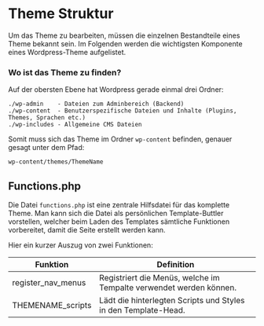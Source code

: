 # Theme Struktur
Um das Theme zu bearbeiten, müssen die einzelnen Bestandteile eines Theme bekannt sein. Im Folgenden werden die wichtigsten Komponente eines Wordpress-Theme aufgelistet.

### Wo ist das Theme zu finden?
Auf der obersten Ebene hat Wordpress gerade einmal drei Ordner:

```text
./wp-admin    - Dateien zum Adminbereich (Backend)
./wp-content  - Benutzerspezifische Dateien und Inhalte (Plugins, Themes, Sprachen etc.)
./wp-includes - Allgemeine CMS Dateien
```

Somit muss sich das Theme im Ordner `wp-content` befinden, genauer gesagt unter dem Pfad:

```
wp-content/themes/ThemeName
``` 

## Functions.php
Die Datei `functions.php` ist eine zentrale Hilfsdatei für das komplette Theme. Man kann sich die Datei als persönlichen Template-Buttler vorstellen, welcher beim Laden des Templates sämtliche Funktionen vorbereitet, damit die Seite erstellt werden kann. 

Hier ein kurzer Auszug von zwei Funktionen:

| Funktion           | Definition                                                           |
|--------------------|----------------------------------------------------------------------|
| register_nav_menus | Registriert die Menüs, welche im Tempalte   verwendet werden können. |
| THEMENAME_scripts  | Lädt die hinterlegten Scripts und Styles in den Template-Head.    |